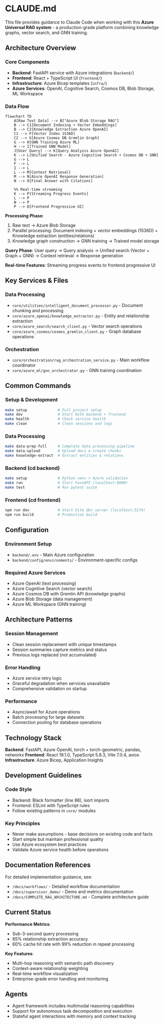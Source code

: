 
# CLAUDE.md

This file provides guidance to Claude Code when working with this **Azure Universal RAG system** - a production-grade platform combining knowledge graphs, vector search, and GNN training.

## Architecture Overview

### Core Components

- **Backend**: FastAPI service with Azure integrations (`backend/`)
- **Frontend**: React + TypeScript UI (`frontend/`)
- **Infrastructure**: Azure Bicep templates (`infra/`)
- **Azure Services**: OpenAI, Cognitive Search, Cosmos DB, Blob Storage, ML Workspace

### Data Flow

```mermaid
flowchart TD
    A[Raw Text Data] --> B["Azure Blob Storage RAG"]
    B --> C1[Document Indexing + Vector Embeddings]
    B --> C2[Knowledge Extraction Azure OpenAI]
    C1 --> F[Vector Index 1536D]
    C2 --> G[Azure Cosmos DB Gremlin Graph]
    G --> H[GNN Training Azure ML]
    H --> I[Trained GNN Model]
    J[User Query] --> K[Query Analysis Azure OpenAI]
    K --> L[Unified Search - Azure Cognitive Search + Cosmos DB + GNN]
    G --> L
    F --> L
    I --> L
    L --> M[Context Retrieval]
    M --> N[Azure OpenAI Response Generation]
    N --> O[Final Answer with Citations]

    %% Real-time streaming
    K --> P[Streaming Progress Events]
    L --> P
    N --> P
    P --> Q[Frontend Progressive UI]
```

**Processing Phase**:

1. Raw text → Azure Blob Storage
2. Parallel processing: Document indexing + vector embeddings (1536D) + Knowledge extraction (entities/relations)
3. Knowledge graph construction → GNN training → Trained model storage

**Query Phase**:
User query → Query analysis → Unified search (Vector + Graph + GNN) → Context retrieval → Response generation

**Real-time Features**: Streaming progress events to frontend progressive UI

## Key Services & Files

### Data Processing

- `core/utilities/intelligent_document_processor.py` - Document chunking and processing
- `core/azure_openai/knowledge_extractor.py` - Entity and relationship extraction
- `core/azure_search/search_client.py` - Vector search operations
- `core/azure_cosmos/cosmos_gremlin_client.py` - Graph database operations

### Orchestration

- `core/orchestration/rag_orchestration_service.py` - Main workflow coordinator
- `core/azure_ml/gnn_orchestrator.py` - GNN training coordination

## Common Commands

### Setup & Development

```bash
make setup              # Full project setup
make dev                # Start both backend + frontend
make health             # Check service health
make clean              # Clean sessions and logs
```

### Data Processing

```bash
make data-prep-full     # Complete data processing pipeline
make data-upload        # Upload docs & create chunks
make knowledge-extract  # Extract entities & relations
```

### Backend (cd backend)

```bash
make setup              # Python venv + Azure validation
make run                # Start FastAPI (localhost:8000)
make test               # Run pytest suite
```

### Frontend (cd frontend)

```bash
npm run dev             # Start Vite dev server (localhost:5174)
npm run build           # Production build
```

## Configuration

### Environment Setup

- `backend/.env` - Main Azure configuration
- `backend/config/environments/` - Environment-specific configs

### Required Azure Services

- Azure OpenAI (text processing)
- Azure Cognitive Search (vector search)
- Azure Cosmos DB with Gremlin API (knowledge graphs)
- Azure Blob Storage (data management)
- Azure ML Workspace (GNN training)

## Architecture Patterns

### Session Management

- Clean session replacement with unique timestamps
- Session summaries capture metrics and status
- Previous logs replaced (not accumulated)

### Error Handling

- Azure service retry logic
- Graceful degradation when services unavailable
- Comprehensive validation on startup

### Performance

- Async/await for Azure operations
- Batch processing for large datasets
- Connection pooling for database operations

## Technology Stack

**Backend**: FastAPI, Azure OpenAI, torch + torch-geometric, pandas, networkx
**Frontend**: React 19.1.0, TypeScript 5.8.3, Vite 7.0.4, axios
**Infrastructure**: Azure Bicep, Application Insights

## Development Guidelines

### Code Style

- Backend: Black formatter (line 88), isort imports
- Frontend: ESLint with TypeScript rules
- Follow existing patterns in `core/` modules

### Key Principles

- Never make assumptions - base decisions on existing code and facts
- Start simple but maintain professional quality
- Use Azure ecosystem best practices
- Validate Azure service health before operations

## Documentation References

For detailed implementation guidance, see:

- `/docs/workflows/` - Detailed workflow documentation
- `/docs/supervisor_demo/` - Demo and metrics documentation
- `/docs/COMPLETE_RAG_ARCHITECTURE.md` - Complete architecture guide

## Current Status

**Performance Metrics**:

- Sub-3-second query processing
- 85% relationship extraction accuracy
- 60% cache hit rate with 99% reduction in repeat processing

**Key Features**:

- Multi-hop reasoning with semantic path discovery
- Context-aware relationship weighting
- Real-time workflow visualization
- Enterprise-grade error handling and monitoring

## Agents

- Agent framework includes multimodal reasoning capabilities
- Support for autonomous task decomposition and execution
- Stateful agent interactions with memory and context tracking
